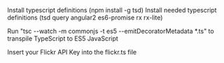 Install typescript definitions (npm install -g tsd)
Install needed typescript definitions (tsd query angular2 es6-promise rx 
rx-lite)

Run "tsc --watch -m commonjs -t es5 --emitDecoratorMetadata *.ts" to 
transpile TypeScript to ES5 JavaScript

Insert your Flickr API Key into the flickr.ts file